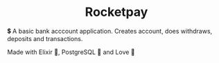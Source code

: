 <h1 align="center">
  <br>
  Rocketpay
  <br>
</h1>

💲 A basic bank acccount application. 
Creates account, does withdraws, deposits and transactions.

Made with Elixir 🍷, PostgreSQL 🐘 and Love 💖
